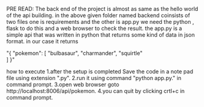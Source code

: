 PRE READ:
The back end of the project is almost as same as the hello world of the api building.
in the above given folder named backend coinsists of two files one is requirements and the other is app.py
we need the python , flask to do this and a web browser to check the result.
the app.py is a simple api that was written in python that returns some kind of data in json format.
in our case it returns 

"{
    "pokemon": [
        "bulbasaur", 
        "charmander", 
        "squirtle"  
    ]
}"

how to execute
1.after the setup is completed Save the code in a note pad file using extension ".py".
2.run it using command "python app.py." in command prompt.
3.open web browser goto http://localhost:8006/api/pokemon.
4.you can quit by clicking crtl+c in command prompt.
